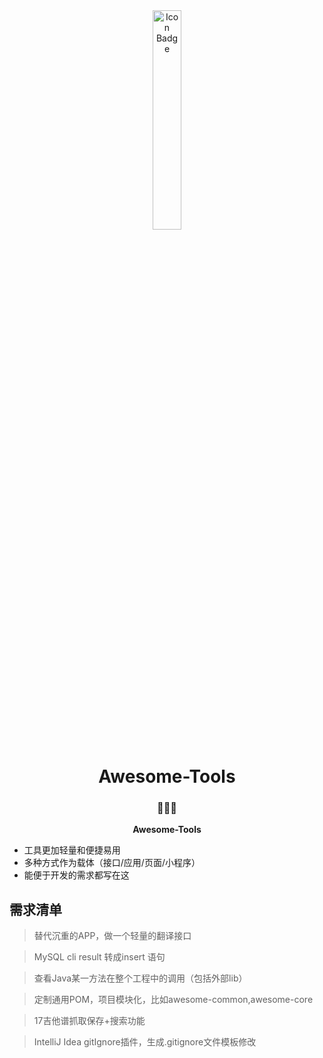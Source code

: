 <div align="center"><img src="https://i.loli.net/2019/01/06/5c30e5839a118.jpeg" alt="Icon Badge" width="30%" /></div> 


<h1 align="center">Awesome-Tools</h1>

<h3 align="center">🍳💡🎉</h3>

<p align="center">
<strong>Awesome-Tools</strong><br>
</p>

- 工具更加轻量和便捷易用
- 多种方式作为载体（接口/应用/页面/小程序）
- 能便于开发的需求都写在这

## 需求清单

> 替代沉重的APP，做一个轻量的翻译接口

> MySQL cli result 转成insert 语句

> 查看Java某一方法在整个工程中的调用（包括外部lib）

> 定制通用POM，项目模块化，比如awesome-common,awesome-core

> 17吉他谱抓取保存+搜索功能

> IntelliJ Idea gitIgnore插件，生成.gitignore文件模板修改
